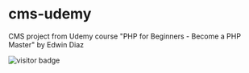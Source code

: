 # cms-udemy
CMS project from Udemy course "PHP for Beginners - Become a PHP Master" by Edwin Diaz

<p>
<img src="https://visitor-badge.laobi.icu/badge?page_id=JasonJerry.cms-udemy" alt="visitor badge"/>
</p>